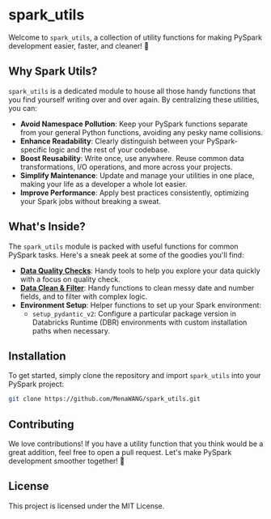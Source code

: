 # spark_utils

Welcome to `spark_utils`, a collection of utility functions for making PySpark development easier, faster, and cleaner! 🚀

## Why Spark Utils?

`spark_utils` is a dedicated module to house all those handy functions that you find yourself writing over and over again. By centralizing these utilities, you can:

- **Avoid Namespace Pollution**: Keep your PySpark functions separate from your general Python functions, avoiding any pesky name collisions.
- **Enhance Readability**: Clearly distinguish between your PySpark-specific logic and the rest of your codebase.
- **Boost Reusability**: Write once, use anywhere. Reuse common data transformations, I/O operations, and more across your projects.
- **Simplify Maintenance**: Update and manage your utilities in one place, making your life as a developer a whole lot easier.
- **Improve Performance**: Apply best practices consistently, optimizing your Spark jobs without breaking a sweat.

## What's Inside?

The `spark_utils` module is packed with useful functions for common PySpark tasks. Here's a sneak peek at some of the goodies you'll find:    

- [**Data Quality Checks**](data_quality_check_demo.ipynb): Handy tools to help you explore your data quickly with a focus on quality check.
- [**Data Clean & Filter**](data_cleaning_demo.ipynb): Handy functions to clean messy date and number fields, and to filter with complex logic.
- **Environment Setup**: Helper functions to set up your Spark environment:
  - `setup_pydantic_v2`: Configure a particular package version in Databricks Runtime (DBR) environments with custom installation paths when necessary.




## Installation

To get started, simply clone the repository and import `spark_utils` into your PySpark project:

```sh
git clone https://github.com/MenaWANG/spark_utils.git
```

## Contributing
We love contributions! If you have a utility function that you think would be a great addition, feel free to open a pull request. Let's make PySpark development smoother together! 🤗

## License
This project is licensed under the MIT License.


